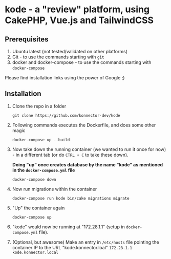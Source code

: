 # kode - a "review" platform, using CakePHP, Vue.js and TailwindCSS

## Prerequisites
1. Ubuntu latest (not tested/validated on other platforms)
1. Git - to use the commands starting with ```git```
1. docker and docker-compose - to use the commands starting with ```docker-compose```

Please find installation links using the power of Google ;)

## Installation

1. Clone the repo in a folder
    ```
    git clone https://github.com/konnector-dev/kode
    ```
1. Following commands executes the Dockerfile, and does some other magic
    ```
    docker-compose up --build
    ```
1. Now take down the running container (we wanted to run it once for now) - in a different tab (or do ```CTRL + C``` to take these down).

    __Doing "up" once creates database by the name "kode" as mentioned in the ```docker-compose.yml``` file__
    ```
    docker-compose down
    ```
1. Now run migrations within the container
    ```
    docker-compose run kode bin/cake migrations migrate
    ```
1. "Up" the container again
    ```
   docker-compose up
    ```
1. "kode" would now be running at "172.28.1.1" (setup in ```docker-compose.yml``` file).

1. (Optional, but awesome) Make an entry in ```/etc/hosts``` file pointing the container IP to the URL "kode.konnector.loal"
    ```172.28.1.1    kode.konnector.local```

